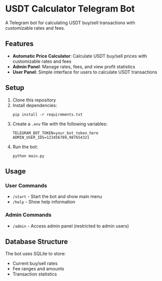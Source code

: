 # USDT Calculator Telegram Bot

A Telegram bot for calculating USDT buy/sell transactions with customizable rates and fees.

## Features

- **Automatic Price Calculator**: Calculate USDT buy/sell prices with customizable rates and fees
- **Admin Panel**: Manage rates, fees, and view profit statistics
- **User Panel**: Simple interface for users to calculate USDT transactions

## Setup

1. Clone this repository
2. Install dependencies:
   ```
   pip install -r requirements.txt
   ```
3. Create a `.env` file with the following variables:
   ```
   TELEGRAM_BOT_TOKEN=your_bot_token_here
   ADMIN_USER_IDS=123456789,987654321
   ```
4. Run the bot:
   ```
   python main.py
   ```

## Usage

### User Commands
- `/start` - Start the bot and show main menu
- `/help` - Show help information

### Admin Commands
- `/admin` - Access admin panel (restricted to admin users)

## Database Structure

The bot uses SQLite to store:
- Current buy/sell rates
- Fee ranges and amounts
- Transaction statistics 